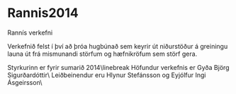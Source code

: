 Rannis2014
==========

Rannís verkefni

Verkefnið felst í því að þróa hugbúnað sem keyrir út niðurstöður á greiningu launa út frá mismunandi störfum og hæfnikröfum sem störf gera. 

Styrkurinn er fyrir sumarið 2014\linebreak
Höfundur verkefnis er Gyða Björg Sigurðardóttir\\
Leiðbeinendur eru Hlynur Stefánsson og Eyjólfur Ingi Ásgeirsson\\

